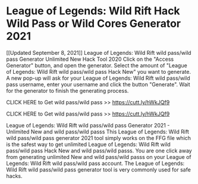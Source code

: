 League of Legends: Wild Rift Hack Wild Pass or Wild Cores Generator 2021
================================================================
[[Updated September 8, 2021]] League of Legends: Wild Rift wild pass/wild pass Generator Unlimited New Hack Tool 2020
Click on the "Access Generator" button, and open the generator. Select the amount of "League of Legends: Wild Rift wild pass/wild pass Hack New" you want to generate. A new pop-up will ask for your League of Legends: Wild Rift wild pass/wild pass username, enter your username and click the button "Generate". Wait for the generator to finish the generating process.

CLICK HERE to Get wild pass/wild pass >> https://cutt.ly/hWkJQf9

CLICK HERE to Get wild pass/wild pass >> https://cutt.ly/hWkJQf9

League of Legends: Wild Rift wild pass/wild pass Generator 2021 - Unlimited New and wild pass/wild passs
This League of Legends: Wild Rift wild pass/wild pass generator 2021 tool simply works on the FFG file which is the safest way to get unlimited League of Legends: Wild Rift wild pass/wild pass Hack New and wild pass/wild passs. You are one click away from generating unlimited New and wild pass/wild passs on your League of Legends: Wild Rift wild pass/wild pass account. The League of Legends: Wild Rift wild pass/wild pass generator tool is very commonly used for safe hacks.
